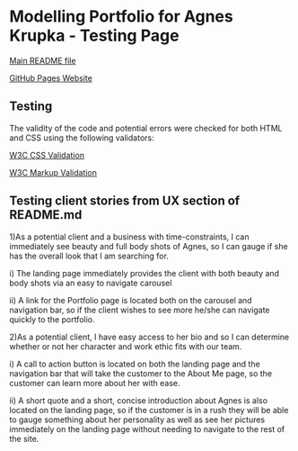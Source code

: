 <h1><b> Modelling Portfolio for Agnes Krupka - Testing Page </b></h1>
<p><a href ="https://github.com/nafeesahyounis/user-centric-frontend-project/blob/master/README.md">Main README file <a/>
<p><a href="https://nafeesahyounis.github.io/user-centric-frontend-project/"> GitHub Pages Website </a>

<h2><b> Testing</b></h2>
<p> The validity of the code and potential errors were checked for both HTML and CSS using the following validators:</p>
<p> <a href="https://jigsaw.w3.org/css-validator/"> W3C CSS Validation </a> </p>
<p> <a href="https://validator.w3.org/">W3C Markup Validation </a></p>
<h2><b>Testing client stories from UX section of README.md </b></h2>
<p>1)As a potential client and a business with time-constraints, I can immediately see beauty and full body shots of Agnes, so I can gauge if she has the overall look that I am searching for.</p>
<p> i) The landing page immediately provides the client with both beauty and body shots via an easy to navigate carousel</p>
<p> ii) A link for the Portfolio page is located both on the carousel and navigation bar, so if the client wishes to see more he/she can navigate quickly to the portfolio. </p>
<p>2)As a potential client, I have easy access to her bio and so I can determine whether or not her character and work ethic fits with our team.</p>
<p> i) A call to action button is located on both the landing page and the navigation bar that will take the customer to the About Me page, so the customer can learn more about her with ease. </p>
<p> ii) A short quote and a short, concise introduction about Agnes is also located on the landing page, so if the customer is in a rush they will be able to gauge something about her personality as well as see her pictures immediately on the landing page without needing to navigate to the rest of the site. </p>
